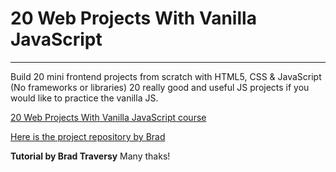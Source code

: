 # 20 Web Projects With Vanilla JavaScript
---
Build 20 mini frontend projects from scratch with HTML5, CSS & JavaScript (No frameworks or libraries)
20 really good and useful JS projects if you would like to practice the vanilla JS.

[20 Web Projects With Vanilla JavaScript course](https://www.udemy.com/course/web-projects-with-vanilla-javascript/?src=sac&kw=20+web+vanil "20 web project with vanilla JS")

[Here is the project repository by Brad](https://github.com/bradtraversy/vanillawebprojects)

**Tutorial by Brad Traversy**
Many thaks!
